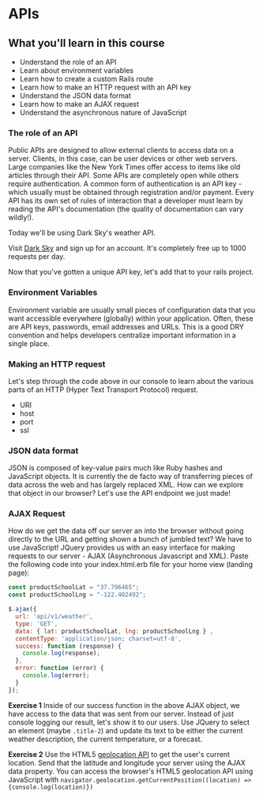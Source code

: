 # APIs

## What you'll learn in this course
* Understand the role of an API
* Learn about environment variables
* Learn how to create a custom Rails route
* Learn how to make an HTTP request with an API key
* Understand the JSON data format
* Learn how to make an AJAX request
* Understand the asynchronous nature of JavaScript


### The role of an API
Public APIs are designed to allow external clients to access data on a server. Clients, in this case, can be user devices or other web servers. Large companies like the New York Times offer access to items like old articles through their API. Some APIs are completely open while others require authentication. A common form of authentication is an API key - which usually must be obtained through registration and/or payment. Every API has its own set of rules of interaction that a developer must learn by reading the API's documentation (the quality of documentation can vary wildly!).

Today we'll be using Dark Sky's weather API.

Visit [Dark Sky](https://darksky.net/dev/) and sign up for an account. It's completely free up to 1000 requests per day.

Now that you've gotten a unique API key, let's add that to your rails project.

### Environment Variables
Environment variable are usually small pieces of configuration data that you want accessible everywhere (globally) within your application. Often, these are API keys, passwords, email addresses and URLs. This is a good DRY convention and helps developers centralize important information in a single place.


### Making an HTTP request
Let's step through the code above in our console to learn about the various parts of an HTTP (Hyper Text Transport Protocol) request.
  * URI
  * host
  * port
  * ssl

### JSON data format
JSON is composed of key-value pairs much like Ruby hashes and JavaScript objects. It is currently the de facto way of transferring pieces of data across the web and has largely replaced XML. How can we explore that object in our browser? Let's use the API endpoint we just made!

### AJAX Request
How do we get the data off our server an into the browser without going directly to the URL and getting shown a bunch of jumbled text? We have to use JavaScript! JQuery provides us with an easy interface for making requests to our server - AJAX (Asynchronous Javascript and XML). Paste the following code into your index.html.erb file for your home view (landing page):

```js
const productSchoolLat = "37.796465";
const productSchoolLng = "-122.402492";

$.ajax({
  url: 'api/v1/weather',
  type: 'GET',
  data: { lat: productSchoolLat, lng: productSchoolLng } ,
  contentType: 'application/json; charset=utf-8',
  success: function (response) {
    console.log(response);
  },
  error: function (error) {
    console.log(error);
  }
});
```


**Exercise 1**
Inside of our success function in the above AJAX object, we have access to the data that was sent from our server. Instead of just console logging our result, let's show it to our users. Use JQuery to select an element (maybe `.title-2`) and update its text to be either the current weather description, the current temperature, or a forecast.

**Exercise 2**
Use the HTML5 [geolocation API](https://developer.mozilla.org/en-US/docs/Web/API/Geolocation/Using_geolocation) to get the user's current location. Send that the latitude and longitude your server using the AJAX data property. You can access the browser's HTML5 geolocation API using JavaScript with `navigator.geolocation.getCurrentPosition((location) => {console.log(location)})`
